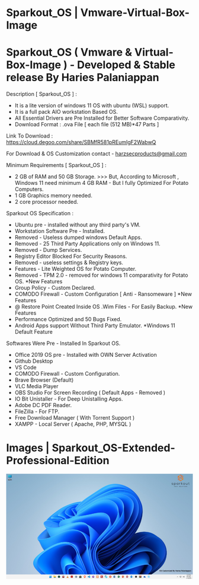 # Sparkout_OS | Vmware-Virtual-Box-Image

# Sparkout_OS ( Vmware & Virtual-Box-Image ) - Developed & Stable release By Haries Palaniappan

Description [ Sparkout_OS ] : 

  * It is a lite version of windows 11 OS with ubuntu (WSL) support.
  * It is a full pack AIO workstation Based OS.
  * All Essential Drivers are Pre Installed for Better Software Comparativity.
  * Download Format : .ova File [ each file (512 MB)*47 Parts ]

Link To Download : https://cloud.degoo.com/share/SBMfR581pREumIgF2WabwQ
  
For Download & OS Customization
contact - harzsecproducts@gmail.com


Minimum Requirements [ Sparkout_OS ] : 

  * 2 GB of RAM and 50 GB Storage. >>> But, According to Microsoft , Windows 11 need minimum 4 GB RAM - But I fully Optimized For Potato Computers.
  * 1 GB Graphics memory needed.
  * 2 core processor needed.
 
Sparkout OS Specification : 
 
  * Ubuntu pre - installed without any third party's VM.
  * Workstation Software Pre - Installed.
  * Removed - Useless dumped windows Default Apps.
  * Removed - 25 Third Party Applications only on Windows 11.
  * Removed - Dump Services.
  * Registry Editor Blocked For Security Reasons.
  * Removed - useless settings & Registry keys.
  * Features - Lite Weighted OS for Potato Computer.
  * Removed - TPM 2.0 - removed for windows 11 comparativity for Potato OS.   *New Features
  * Group Policy - Custom Declared.
  * COMODO Firewall  - Custom Configuration [ Anti - Ransomeware ]            *New Features
  * @ Restore Point Created Inside OS .Wim Files - For Easily Backup.         *New Features
  * Performance Optimized and 50 Bugs Fixed.
  * Android Apps support Without Third Party Emulator.                         *Windows 11 Default Feature

Softwares Were Pre - Installed In Sparkout OS.

  * Office 2019 OS pre - Installed with OWN Server Activation
  * Github Desktop
  * VS Code
  * COMODO Firewall - Custom Configuration.
  * Brave Browser (Default)
  * VLC Media Player
  * OBS Studio For Screen Recording ( Default Apps - Removed )
  * IO Bit Unistaller - For Deep Unistalling Apps.
  * Adobe DC PDF Reader.
  * FileZilla - For FTP.
  * Free Download Manager ( With Torrent Support ) 
  * XAMPP - Local Server ( Apache, PHP, MYSQL )
  
# Images | Sparkout_OS-Extended-Professional-Edition

![image](https://github.com/Sparkout-OS/Sparkout_OS-Extended-Professional-Edition/blob/main/1.png)  
